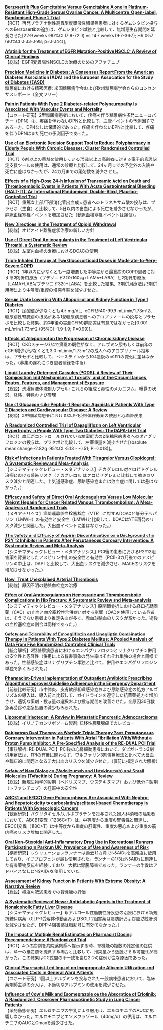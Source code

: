 [**Berzosertib Plus Gemcitabine Versus Gemcitabine Alone in Platinum-Resistant High-Grade Serous Ovarian Cancer: A Multicentre, Open-Label, Randomised, Phase 2 Trial**](https://pubmed.ncbi.nlm.nih.gov/32553118/)  
【RCT】再発プラチナ耐性高異型度漿液性卵巣癌患者に対するゲムシタビン投与へのBerzosertibの追加は、ゲムシタビン単独と比較して、無増悪生存期間を延長させた[22·9 weeks (90%CI 17·9-72·0) vs 14·7 weeks (9·7-36·7); HR 0·57 (90%CI 0·33-0·98; p=0·044)]。

[**Afatinib for the Treatment of EGFR Mutation-Positive NSCLC: A Review of Clinical Findings**](https://pubmed.ncbi.nlm.nih.gov/32567494/)  
【総説】EGFR変異陽性NSCLCの治療のためのアファチニブ

[**Precision Medicine in Diabetes: A Consensus Report From the American Diabetes Association (ADA) and the European Association for the Study of Diabetes (EASD)**](https://pubmed.ncbi.nlm.nih.gov/32561617/)  
糖尿病における精密医療: 米国糖尿病学会および欧州糖尿病学会からのコンセンサスレポート（全文フリー）

[**Pain in Patients With Type 2 Diabetes-related Polyneuropathy Is Associated With Vascular Events and Mortality**](https://pubmed.ncbi.nlm.nih.gov/32575118/)  
【コホート研究】2型糖尿病患者において、疼痛を伴う糖尿病性多発ニューロパチー（DPN）は、疼痛を伴わないDPNと比較して、血管イベントの予測因子である一方、DPNなしは保護的であった。疼痛を伴わないDPNと比較して、疼痛を伴うDPNはまた死亡の予測因子であった。

[**Use of an Electronic Decision Support Tool to Reduce Polypharmacy in Elderly People With Chronic Diseases: Cluster Randomised Controlled Trial**](https://pubmed.ncbi.nlm.nih.gov/32554566/)  
【RCT】8剤以上の薬剤を使用している75歳以上の高齢者に対する電子的意思決定支援ツールの使用は、通常の診療と比較して、24ヶ月までの予定外の入院や死亡に差はなかったが、24カ月までの薬剤数を減少させた。

[**Effects of a High-Dose 24-h Infusion of Tranexamic Acid on Death and Thromboembolic Events in Patients With Acute Gastrointestinal Bleeding (HALT-IT): An International Randomised, Double-Blind, Placebo-Controlled Trial**](https://pubmed.ncbi.nlm.nih.gov/32563378/)  
【RCT】重篤な上部/下部消化管出血成人患者へのトラネキサム酸の投与は、プラセボ（生食）と比較して、5日以内の出血による死亡を減少させなかったが、静脈血栓塞栓イベントを増加させた（動脈血栓塞栓イベントは類似）。

[**New Directions in the Treatment of Opioid Withdrawal**](https://pubmed.ncbi.nlm.nih.gov/32563380/)  
【総説】オピオイド離脱症状治療の新しい方針

[**Use of Direct Oral Anticoagulants in the Treatment of Left Ventricular Thrombi, a Systematic Review**](https://pubmed.ncbi.nlm.nih.gov/32565258/)  
【総説】左室内血栓の治療におけるDOACの使用

[**Triple Inhaled Therapy at Two Glucocorticoid Doses in Moderate-to-Very-Severe COPD**](https://pubmed.ncbi.nlm.nih.gov/32579807/)  
【RCT】1年以内に少なくとも一度増悪した中等度から最重症のCOPD患者に対する3剤併用療法（ブデソニド320/160μg+LAMA+LABA）と2剤併用療法（LAMA+LABA/ブデソニド320+LABA）を比較した結果、3剤併用療法は2剤併用療法より中等度/重度の増悪年率を減少させた。

[**Serum Urate Lowering With Allopurinol and Kidney Function in Type 1 Diabetes**](https://pubmed.ncbi.nlm.nih.gov/32579810/)  
【RCT】尿酸値が少なくとも4.5 mg/dL、eGFRが40-99.9 mL/min/1.73m^2、糖尿病性腎臓病の根拠がある1型糖尿病患者へのアロプリノールの投与とプラセボを比較した結果、約3年後の実測GFRの群間差は有意ではなかった[0.001 mL/min/1.73m^2 (95%CI -1.9-1.9; P=0.99)]。

[**Effects of Allopurinol on the Progression of Chronic Kidney Disease**](https://pubmed.ncbi.nlm.nih.gov/32579811/)  
【RCT】CKDステージ3/4で痛風の既往がなく、アルブミン尿もしくは前年のeGFR減少が少なくとも3.0 mL/min/1.73m^2の成人へのアロプリノール投与は、プラセボと比較して、ベースラインから104週後のeGFRの変化に差はなかった。（募集の遅れにつき患者登録を中断）

[**Liquid Laundry Detergent Capsules (PODS): A Review of Their Composition and Mechanisms of Toxicity, and of the Circumstances, Routes, Features, and Management of Exposure**](https://pubmed.ncbi.nlm.nih.gov/31130018/)  
【総説】洗濯用液体洗剤カプセル: これらの組成と毒性のメカニズム、曝露の状況、経路、特徴および管理

[**Use of Glucagon-Like Peptide-1 Receptor Agonists in Patients With Type 2 Diabetes and Cardiovascular Disease: A Review**](https://pubmed.ncbi.nlm.nih.gov/32584928/)  
【総説】2型糖尿病患者におけるGLP-1受容体作動薬の使用と心血管疾患

[**A Randomized Controlled Trial of Dapagliflozin on Left Ventricular Hypertrophy in People With Type Two Diabetes: The DAPA-LVH Trial**](https://pubmed.ncbi.nlm.nih.gov/32578850/)  
【RCT】血圧がコントロールされている左室肥大の2型糖尿病患者へのダパグリフロジンの投与は、プラセボと比較して、左室重量を減少させた[absolute mean change -2.82g (95%CI -5.13 - -0.51; P=0.018)]。

[**Risk of Infections in Patients Treated With Ticagrelor Versus Clopidogrel: A Systematic Review and Meta-Analysis**](https://pubmed.ncbi.nlm.nih.gov/32569384/)  
【システマティックレビュー・メタアナリシス】チカグレロル対クロピドグレル治療における感染リスク（チカグレロル はクロピドグレルと比較して肺炎のリスク減少と関連した。上気道感染症、尿路感染症または敗血症に関しては差はなかった。）

[**Efficacy and Safety of Direct Oral Anticoagulants Versus Low Molecular Weight Heparin for Cancer Related Venous Thromboembolism: A Meta-Analysis of Randomized Trials**](https://pubmed.ncbi.nlm.nih.gov/32556105/)  
【メタアナリシス】癌関連静脈血栓塞栓症（VTE）に対するDOACと低分子ヘパリン（LMWH）の有効性と安全性（LMWHと比較して、DOACはVTE再発のリスク減少と関連した。大出血イベントに差はなかった。）

[**The Safety and Efficacy of Aspirin Discontinuation on a Background of a P2Y 12 Inhibitor in Patients After Percutaneous Coronary Intervention: A Systematic Review and Meta-Analysis**](https://pubmed.ncbi.nlm.nih.gov/32551860/)  
【システマティックレビュー・メタアナリシス】PCI後の患者におけるP2Y12阻害薬を背景としたアスピリン中止の安全性と有効性（PCI1-3カ月後でのアスピリンの中止は、DAPTと比較して、大出血リスクを減少させ、MACEのリスクを増加させなかった。）

[**How I Treat Unexplained Arterial Thrombosis**](https://pubmed.ncbi.nlm.nih.gov/32584955/)  
【総説】原因不明の動脈血栓症の治療

[**Effect of Oral Anticoagulants on Hemostatic and Thromboembolic Complications in Hip Fracture: A Systematic Review and Meta-analysis**](https://pubmed.ncbi.nlm.nih.gov/32574420/)  
【システマティックレビュー・メタアナリシス】股関節骨折における経口抗凝固薬（OAC）の止血と血栓塞栓性合併症に対する影響（OACを使用している患者は、そうでない患者より推定失血が多く、赤血球輸血のリスクが高かった。術後の血栓塞栓症の割合は同様であった。）

[**Safety and Tolerability of Empagliflozin and Linagliptin Combination Therapy in Patients With Type 2 Diabetes Mellitus: A Pooled Analysis of Data From Five Randomized, Controlled Clinical Trials**](https://pubmed.ncbi.nlm.nih.gov/32552153/)  
【統合解析】2型糖尿病患者におけるエンパグリフロジンとリナグリプチン併用の安全性と忍容性（併用による有害事象の発生率はそれぞれ単独の場合と同様であった。性器感染症はリナグリプチン単独と比べて、併用やエンパグリフロジン単独で多くみられた。） 

[**Pharmacist-Driven Implementation of Outpatient Antibiotic Prescribing Algorithms Improves Guideline Adherence in the Emergency Department**](https://pubmed.ncbi.nlm.nih.gov/32552406/)  
【前後比較研究】市中肺炎、皮膚軟部組織感染症および尿路感染症の処方アルゴリズムの導入は、導入前と比較して、ガイドラインを遵守した抗菌薬処方を増加させ、適切な薬剤・投与量の選択および投与期間を改善させた。全原因30日救急再受診や応急処置の減少もみられた。

[**Liposomal Irinotecan: A Review in Metastatic Pancreatic Adenocarcinoma**](https://pubmed.ncbi.nlm.nih.gov/32557396/)  
【総説】イリノテカンリポソーム製剤: 転移性膵臓腺癌でのレビュー

[**Dabigatran Dual Therapy vs Warfarin Triple Therapy Post-Percutaneous Coronary Intervention in Patients With Atrial Fibrillation With/Without a Proton Pump Inhibitor: A Pre-Specified Analysis of the RE-DUAL PCI Trial**](https://pubmed.ncbi.nlm.nih.gov/32562206/)  
【事後解析: RE-DUAL PCI】PCI後の心房細動患者において、ダビガトラン2剤併用療法は、PPIの有無に関わらず、ワルファリン3剤併用療法と比べて大出血や臨床的に問題となる非大出血のリスクを減少させた。（事前に指定された解析） 

[**Safety of New Biologics (Vedolizumab and Ustekinumab) and Small Molecules (Tofacitinib) During Pregnancy: A Review**](https://pubmed.ncbi.nlm.nih.gov/32562207/)  
【総説】新規生物学的製剤（ベドリズマブ、ウステキヌマブ）および低分子製剤（トファシチニブ）の妊娠中の安全性

[**ABCB1 and ERCC1 Gene Polymorphisms Are Associated With Nephro- And Hepatotoxicity to carboplatin/paclitaxel-based Chemotherapy in Patients With Gynecologic Cancers**](https://pubmed.ncbi.nlm.nih.gov/32564116/)  
【観察研究】パクリタキセル/カルボプラチンを投与された婦人科領域の癌患者において、ABCB1変異（1236C>T）は、中等度から重度の腎毒性と関連し、ERCC1変異（118C>T）は中等度から重度の肝毒性、重度の悪心および重度の筋肉痛のリスク増加と関連した。

[**Oral Non-Steroidal Anti-Inflammatory Drug Use in Recreational Runners Participating in Parkrun UK: Prevalence of Use and Awareness of Risk**](https://pubmed.ncbi.nlm.nih.gov/32567142/)  
【横断研究】レクリエーションランナーは過去12カ月でNSAIDsを高頻度に使用しており、イブプロフェンが最も使用された。ランナーの1/3はNSAIDsに関連した有害薬物反応を経験しており、大抵は胃腸障害であった。ランナーの半数はアドバイスなしにNSAIDsを使用していた。

[**Assessment of Kidney Function in Patients With Extreme Obesity: A Narrative Review**](https://pubmed.ncbi.nlm.nih.gov/32567362/)  
【総説】極度の肥満患者での腎機能の評価

[**A Systematic Review of Newer Antidiabetic Agents in the Treatment of Nonalcoholic Fatty Liver Disease**](https://pubmed.ncbi.nlm.nih.gov/32571083/)  
【システマティックレビュー】非アルコール性脂肪性肝疾患の治療における新規抗糖尿病薬（GLP-1受容体作動薬およびSGLT2阻害薬は脂肪肝および脂肪性肝炎を減少させたが、DPP-4阻害薬は脂肪肝に有効でなかった。）

[**The Impact of Multiple Renal Estimates on Pharmacist Dosing Recommendations: A Randomized Trial**](https://pubmed.ncbi.nlm.nih.gov/32578433/)  
【RCT】4つの症例を病院薬剤師へ提示する時、腎機能の複数の推定値の提供は、単一の推定値を提供する場合と比較して、推奨量から逸脱させる可能性が高かった。この結果はCG式間の不一致を含む2つの症例が主な原因であった。

[**Clinical Pharmacist-Led Impact on Inappropriate Albumin Utilization and Associated Costs in General Ward Patients**](https://pubmed.ncbi.nlm.nih.gov/32578446/)  
【コホート研究】1回以上アルブミンを投与された一般病棟患者において、臨床薬剤師主導の介入は、不適切なアルブミンの使用を減少させた。

[**Influence of Cow's Milk and Esomeprazole on the Absorption of Erlotinib: A Randomized, Crossover Pharmacokinetic Study in Lung Cancer Patients**](https://pubmed.ncbi.nlm.nih.gov/32557346/)  
【薬物動態研究】エルロチニブの牛乳による服用は、エルロチニブのAUCに影響しなかった。エルロチニブとエソメプラゾール（40mg/d）の併用は、エルロチニブのAUCとCmaxを減少させた。
